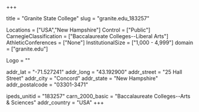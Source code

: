 
+++

title = "Granite State College"
slug = "granite.edu_183257"

Locations = ["USA","New Hampshire"]
Control = ["Public"]
CarnegieClassification = ["Baccalaureate Colleges--Liberal Arts"]
AthleticConferences = ["None"]
InstitutionalSize = ["1,000 - 4,999"]
domain = ["granite.edu"]

Logo = ""

addr_lat = "-71.527241"
addr_long = "43.192900"
addr_street = "25 Hall Street"
addr_city = "Concord"
addr_state = "New Hampshire"
addr_postalcode = "03301-3471"

ipeds_unitid = "183257"
carn_2000_basic = "Baccalaureate Colleges--Arts & Sciences"
addr_country = "USA"
+++
    
